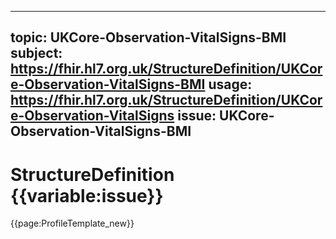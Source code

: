 
---
topic: UKCore-Observation-VitalSigns-BMI
subject: https://fhir.hl7.org.uk/StructureDefinition/UKCore-Observation-VitalSigns-BMI
usage: https://fhir.hl7.org.uk/StructureDefinition/UKCore-Observation-VitalSigns
issue: UKCore-Observation-VitalSigns-BMI
---
              
# StructureDefinition {{variable:issue}}

<nocheck>
{{page:ProfileTemplate_new}}
</nocheck>

